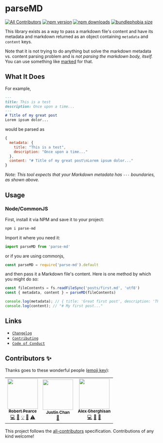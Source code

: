 # parseMD

[![All Contributors](https://img.shields.io/badge/all_contributors-3-orange.svg?style=flat-square)](#contributors-) [![npm version](https://img.shields.io/npm/v/parse-md.svg?style=flat-square)](https://www.npmjs.com/package/parse-md) [![npm downloads](https://img.shields.io/npm/dm/parse-md.svg?style=flat-square)](https://www.npmjs.com/package/parse-md) [![bundlephobia size](https://flat.badgen.net/bundlephobia/minzip/parse-md)](https://bundlephobia.com/result?p=parse-md)

This library exists as a way to pass a markdown file's content and have its
metadata and markdown returned as an object containing `metadata` and `content`
keys.

Note that it is not trying to do anything but solve the markdown metadata vs.
content parsing problem and is _not parsing the markdown body, itself._ You can
use something like [marked](https://github.com/chjj/marked) for that.

## What It Does

For example,

```md
---
title: This is a test
description: Once upon a time...
---
# Title of my great post
Lorem ipsum dolor...
```

would be parsed as

```js
{
  metadata: {
    title: "This is a test",
    description: "Once upon a time..."
  },
  content: "# Title of my great post\nLorem ipsum dolor..."
}
```

_Note: This tool expects that your Markdown metadata has `---` boundaries, as
shown above._

## Usage

### Node/CommonJS

First, install it via NPM and save it to your project:

```sh
npm i parse-md
```

Import it where you need it:

```js
import parseMD from 'parse-md'
```

or if you are using commonjs,

```js
const parseMD = require('parse-md').default
```

and then pass it a Markdown file's content. Here is one method by which
you might do so:

```js
const fileContents = fs.readFileSync('posts/first.md', 'utf8')
const { metadata, content } = parseMD(fileContents)

console.log(metadata); // { title: 'Great first post', description: 'This is my first great post. Rawr' }
console.log(content); // "# My first post..."
```

## Links

* [`Changelog`](./CHANGELOG.md)
* [`Contributing`](./CONTRIBUTING.md)
* [`Code of Conduct`](./CODE_OF_CONDUCT.md)

## Contributors ✨

Thanks goes to these wonderful people ([emoji key](https://allcontributors.org/docs/en/emoji-key)):
<!-- ALL-CONTRIBUTORS-LIST:START - Do not remove or modify this section -->
<!-- prettier-ignore-start -->
<!-- markdownlint-disable -->
<table>
  <tr>
    <td align="center"><a href="https://robertwpearce.com"><img src="https://avatars2.githubusercontent.com/u/592876?v=4" width="100px;" alt=""/><br /><sub><b>Robert Pearce</b></sub></a><br /><a href="https://github.com/Robert Pearce <me@robertwpearce.com>/parse-md/commits?author=rpearce" title="Code">💻</a> <a href="https://github.com/Robert Pearce <me@robertwpearce.com>/parse-md/commits?author=rpearce" title="Documentation">📖</a> <a href="#example-rpearce" title="Examples">💡</a> <a href="#ideas-rpearce" title="Ideas, Planning, & Feedback">🤔</a> <a href="https://github.com/Robert Pearce <me@robertwpearce.com>/parse-md/commits?author=rpearce" title="Tests">⚠️</a></td>
    <td align="center"><a href="https://www.justinchan.ca"><img src="https://avatars3.githubusercontent.com/u/45015017?v=4" width="100px;" alt=""/><br /><sub><b>Justin Chan</b></sub></a><br /><a href="https://github.com/Robert Pearce <me@robertwpearce.com>/parse-md/issues?q=author%3Ajustinchan23" title="Bug reports">🐛</a></td>
    <td align="center"><a href="https://www.alexghr.me"><img src="https://avatars.githubusercontent.com/u/3816165?v=4" width="100px;" alt=""/><br /><sub><b>Alex Gherghisan</b></sub></a><br /><a href="https://github.com/Robert Pearce <me@robertwpearce.com>/parse-md/commits?author=alexghr" title="Code">💻</a> <a href="https://github.com/Robert Pearce <me@robertwpearce.com>/parse-md/issues?q=author%3Aalexghr" title="Bug reports">🐛</a> <a href="#ideas-alexghr" title="Ideas, Planning, & Feedback">🤔</a></td>
  </tr>
</table>

<!-- markdownlint-enable -->
<!-- prettier-ignore-end -->
<!-- ALL-CONTRIBUTORS-LIST:END -->

<!-- ALL-CONTRIBUTORS-LIST:START - Do not remove or modify this section -->
<!-- prettier-ignore-start -->
<!-- markdownlint-disable -->
<!-- markdownlint-enable -->
<!-- prettier-ignore-end -->
<!-- ALL-CONTRIBUTORS-LIST:END -->

This project follows the [all-contributors](https://github.com/all-contributors/all-contributors) specification. Contributions of any kind welcome!
